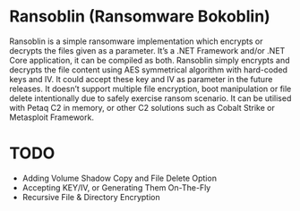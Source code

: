 # Ransoblin (Ransomware Bokoblin)

Ransoblin is a simple ransomware implementation which encrypts or decrypts the files given as a parameter. It’s a .NET Framework and/or .NET Core application, it can be compiled as both. Ransoblin simply encrypts and decrypts the file content using AES symmetrical algorithm with hard-coded keys and IV. It could accept these key and IV as parameter in the future releases. It doesn’t support multiple file encryption, boot manipulation or file delete intentionally due to safely exercise ransom scenario. It can be utilised with Petaq C2 in memory, or other C2 solutions such as Cobalt Strike or Metasploit Framework.  

# TODO
* Adding Volume Shadow Copy and File Delete Option
* Accepting KEY/IV, or Generating Them On-The-Fly
* Recursive File & Directory Encryption
